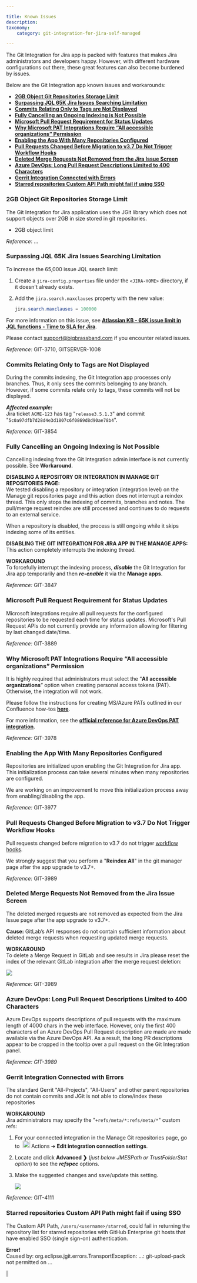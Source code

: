 ```yaml
---

title: Known Issues
description:
taxonomy:
    category: git-integration-for-jira-self-managed

---
```

The Git Integration for Jira app is packed with features that makes Jira administrators and developers happy. However, with different hardware configurations out there, these great features can also become burdened by issues.

Below are the Git Integration app known issues and workarounds:
- [**2GB Object Git Repositories Storage Limit**](#2gb-object-git-repositories-storage-limit)
- [**Surpassing JQL 65K Jira Issues Searching Limitation**](#surpassing-jql-65k-jira-issues-searching-limitation)
- [**Commits Relating Only to Tags are Not Displayed**](#commits-relating-only-to-tags-are-not-displayed)
- [**Fully Cancelling an Ongoing Indexing is Not Possible**](#fully-cancelling-an-ongoing-indexing-is-not-possible)
- [**Microsoft Pull Request Requirement for Status Updates**](#microsoft-pull-request-requirement-for-status-updates)
- [**Why Microsoft PAT Integrations Require “All accessible organizations” Permission**](#why-microsoft-pat-integrations-require-all-accessible-organizations-permission)
- [**Enabling the App With Many Repositories Configured**](#enabling-the-app-with-many-repositories-configured)
- [**Pull Requests Changed Before Migration to v3.7 Do Not Trigger Workflow Hooks**](#pull-requests-changed-before-migration-to-v37-do-not-trigger-workflow-hooks)
- [**Deleted Merge Requests Not Removed from the Jira Issue Screen**](#deleted-merge-requests-not-removed-from-the-jira-issue-screen)
- [**Azure DevOps: Long Pull Request Descriptions Limited to 400 Characters**](#azure-devops-long-pull-request-descriptions-limited-to-400-characters)
- [**Gerrit Integration Connected with Errors**](#gerrit-integration-connected-with-errors)
- [**Starred repositories Custom API Path might fail if using SSO**](#starred-repositories-custom-api-path-might-fail-if-using-sso)


### **2GB Object Git Repositories Storage Limit**

The Git Integration for Jira application uses the JGit library which does not support objects over 2GB in size stored in git repositories.

*   2GB object limit

_Reference_: …

### **Surpassing JQL 65K Jira Issues Searching Limitation**

To increase the 65,000 issue JQL search limit:

1.  Create a `jira-config.properties` file under the `<JIRA-HOME>` directory, if it doesn't already exists.

2.  Add the `jira.search.maxclauses` property with the new value:

    ```java
    jira.search.maxclauses = 100000
    ```
For more information on this issue, see [**Atlassian KB - 65K issue limit in JQL functions - Time to SLA for Jira**](https://confluence.snapbytes.com/time-to-sla/knowledge-base/common-problems/65k-issue-limit-in-jql-functions).

Please contact [support@bigbrassband.com](mailto:support@bigbrassband.com) if you encounter related issues.

_Reference:_ GIT-3710, GITSERVER-1008

### **Commits Relating Only to Tags are Not Displayed**

During the commits indexing, the Git Integration app processes only branches. Thus, it only sees the commits belonging to any branch. However, if some commits relate only to tags, these commits will not be displayed.

_**Affected example:**_<br>
Jira ticket `ACME-123` has tag "`release3.5.1.3`" and commit "`5c0a97dfb7d28d4e3d1807c6f0869d8d90ae78b4`".

_Reference:_ GIT-3854

### **Fully Cancelling an Ongoing Indexing is Not Possible**

Cancelling indexing from the Git Integration admin interface is not currently possible. See **Workaround**.

**DISABLING A REPOSITORY OR INTEGRATION IN MANAGE GIT REPOSITORIES PAGE:**<br>
We tested disabling a repository or integration (integration level) on the Manage git repositories page and this action does not interrupt a reindex thread. This only stops the indexing of commits, branches and notes. The pull/merge request reindex are still processed and continues to do requests to an external service.

When a repository is disabled, the process is still ongoing while it skips indexing some of its entities.

**DISABLING THE GIT INTEGRATION FOR JIRA APP IN THE MANAGE APPS:**<br>
This action completely interrupts the indexing thread.

**WORKAROUND**<br>
To forcefully interrupt the indexing process, _**disable**_ the Git Integration for Jira app temporarily and then _**re-enable**_ it via the **Manage apps**.

_Reference:_ GIT-3847

### **Microsoft Pull Request Requirement for Status Updates**

Microsoft integrations require all pull requests for the configured repositories to be requested each time for status updates. Microsoft's Pull Request APIs do not currently provide any information allowing for filtering by last changed date/time.

_Reference:_ GIT-3889

### **Why Microsoft PAT Integrations Require “All accessible organizations” Permission**

It is highly required that administrators must select the “**All accessible organizations**” option when creating personal access tokens (PAT). Otherwise, the integration will not work.

Please follow the instructions for creating MS/Azure PATs outlined in our Confluence how-tos [**here**](/git-integration-for-jira-self-managed/creating-personal-access-tokens/).

For more information, see the [**official reference for Azure DevOps PAT integration**](https://developercommunity.visualstudio.com/content/problem/902833/azure-devops-personal-access-token-does-).

_Reference:_ GIT-3978

### **Enabling the App With Many Repositories Configured**

Repositories are initialized upon enabling the Git Integration for Jira app. This initialization process can take several minutes when many repositories are configured.

We are working on an improvement to move this initialization process away from enabling/disabling the app.

_Reference:_ GIT-3977

### **Pull Requests Changed Before Migration to v3.7 Do Not Trigger Workflow Hooks**

Pull requests changed before migration to v3.7 do not trigger [workflow hooks](https://github.com/BigBrassBand/jira-git-workflow-hooks).

<div class="bbb-callout bbb--tip">
    <div class="irow">
    <div class="ilogobox">
        <span class="logoimg"></span>
    </div>
    <div class="imsgbox">
        We strongly suggest that you perform a "<b>Reindex All</b>" in the git manager page after the app upgrade to v3.7+.
    </div>
    </div>
</div>

_Reference:_ GIT-3989

### **Deleted Merge Requests Not Removed from the Jira Issue Screen**

The deleted merged requests are not removed as expected from the Jira Issue page after the app upgrade to v3.7+.

**Cause:** GitLab’s API responses do not contain sufficient information about deleted merge requests when requesting updated merge requests.

**WORKAROUND**<br>
To delete a Merge Request in GitLab and see results in Jira please reset the index of the relevant GitLab integration after the merge request deletion:

![](https://bigbrassband.atlassian.net/wiki/download/attachments/591888396/reset-index-3.7.png?version=1&modificationDate=1600099525092&cacheVersion=1&api=v2)

_Reference:_ GIT-3989

### **Azure DevOps: Long Pull Request Descriptions Limited to 400 Characters**

Azure DevOps supports descriptions of pull requests with the maximum length of 4000 chars in the web interface. However, only the first 400 characters of an Azure DevOps Pull Request description are made are made available via the Azure DevOps API. As a result, the long PR descriptions appear to be cropped in the tooltip over a pull request on the Git Integration panel.

_Reference: GIT-3989_

### **Gerrit Integration Connected with Errors**

The standard Gerrit "All-Projects", "All-Users" and other parent repositories do not contain commits and JGit is not able to clone/index these repositories

**WORKAROUND**<br>
Jira administrators may specify the "`+refs/meta/*:refs/meta/*`" custom refs:

1.  For your connected integration in the Manage Git repositories page, go to &nbsp;<img src='https://pf-emoji-service--cdn.us-east-1.prod.public.atl-paas.net/standard/a51a7674-8d5d-4495-a2d2-a67c090f5c3b/32x32/2699.png' width=20 height=20 /> Actions ➜ **Edit integration connection settings**.

2.  Locate and click **Advanced ❯** (_just below JMESPath or TrustFolderStat option_) to see the _**refspec**_ options.

3.  Make the suggested changes and save/update this setting.

    ![](https://bigbrassband.atlassian.net/wiki/download/thumbnails/591888396/gitserver-gerrit-kb-refspecs-wkaround.png?version=1&modificationDate=1650611506926&cacheVersion=1&api=v2&width=680&height=755)
    
_Reference:_ GIT-4111

### **Starred repositories Custom API Path might fail if using SSO**

The Custom API Path, `/users/<username>/starred`, could fail in returning the repository list for starred repositories with GitHub Enterprise git hosts that have enabled SSO (single sign-on) authentication.

<div class="bbb-callout bbb--error">
    <div class="irow">
    <div class="ilogobox">
        <span class="logoimg"></span>
    </div>
    <div class="imsgbox">
        <b>Error!</b><br>
        Caused by: org.eclipse.jgit.errors.TransportException: ...: git-upload-pack not permitted on ...
    </div>
    </div>
</div>

 |